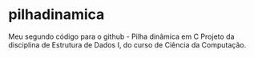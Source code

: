 # pilhadinamica
Meu segundo código para o github - Pilha dinâmica em C
Projeto da disciplina de Estrutura de Dados I, do curso de Ciência da Computação.
